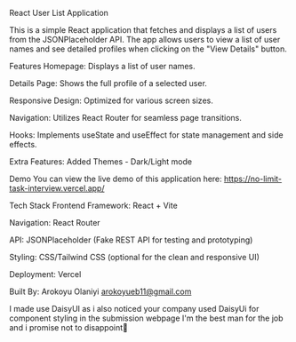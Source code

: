 React User List Application

This is a simple React application that fetches and displays a list of users from the JSONPlaceholder API. The app allows users to view a list of user names and see detailed profiles when clicking on the "View Details" button.

Features
Homepage: Displays a list of user names.

Details Page: Shows the full profile of a selected user.

Responsive Design: Optimized for various screen sizes.

Navigation: Utilizes React Router for seamless page transitions.

Hooks: Implements useState and useEffect for state management and side effects.

Extra Features:
Added Themes - Dark/Light mode

Demo
You can view the live demo of this application here: https://no-limit-task-interview.vercel.app/

Tech Stack
Frontend Framework: React + Vite

Navigation: React Router

API: JSONPlaceholder (Fake REST API for testing and prototyping)

Styling: CSS/Tailwind CSS (optional for the clean and responsive UI)

Deployment: Vercel

Built By:
Arokoyu Olaniyi
arokoyueb11@gmail.com

I made use DaisyUI as i also noticed your company used DaisyUi for component styling in the submission webpage
I'm the best man for the job and i promise not to disappoint🙏
